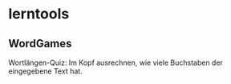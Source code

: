 # lerntools

## WordGames
Wortlängen-Quiz: Im Kopf ausrechnen, wie viele Buchstaben der eingegebene Text hat.

